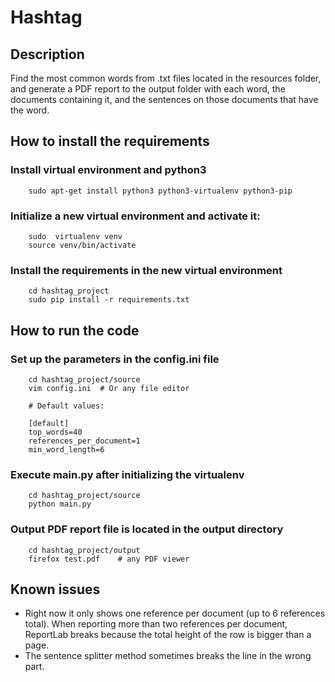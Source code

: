 # Hashtag

## Description
Find the most common words from .txt files located in the 
resources folder, and generate a PDF report to the output folder 
with each word, the documents containing it, and the sentences on those 
documents that have the word. 

## How to install the requirements

### Install virtual environment and python3
```
    sudo apt-get install python3 python3-virtualenv python3-pip

```

### Initialize a new virtual environment and activate it:
```
    sudo  virtualenv venv
    source venv/bin/activate

```

### Install the requirements in the new virtual environment
```
    cd hashtag_project
    sudo pip install -r requirements.txt

```

## How to run the code

### Set up the parameters in the config.ini file

```
    cd hashtag_project/source
    vim config.ini  # Or any file editor

```

```
    # Default values:

    [default]
    top_words=40
    references_per_document=1
    min_word_length=6
```

### Execute main.py after initializing the virtualenv

```
    cd hashtag_project/source
    python main.py

```
### Output PDF report file is located in the output directory
```
    cd hashtag_project/output
    firefox test.pdf    # any PDF viewer

```

## Known issues
- Right now it only shows one reference per document (up to 6 references total).  When reporting more than two references per document, ReportLab breaks because the total height of the row is bigger than a page.
- The sentence splitter method sometimes breaks the line in the wrong part.